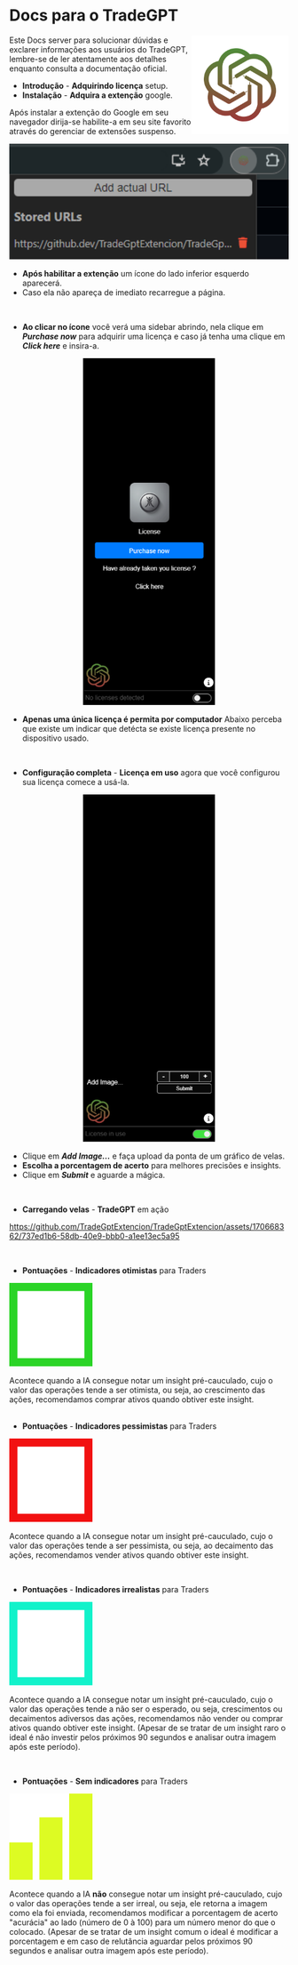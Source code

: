 # Docs para o TradeGPT

<img src="./assets/TradeGPT.png" align="right"
     alt="Size Limit logo by Anton Lovchikov" width="auto" height="178">

Este Docs server para solucionar dúvidas e exclarer informações aos usuários do TradeGPT, lembre-se de ler atentamente aos detalhes enquanto consulta a documentação oficial.

* **Introdução** - **Adquirindo licença** setup.
* **Instalação** - **Adquira a extenção** google.

Após instalar a extenção do Google em seu navegador dirija-se habilite-a em seu site favorito através do gerenciar de extensões suspenso.

<p style="text-align: center">
  <img src="./assets/2.png" alt="Size Limit CLI" width="538">
</p>

* **Após habilitar a extenção** um ícone do lado inferior esquerdo aparecerá.
* Caso ela não apareça de imediato recarregue a página.

<br/>

* **Ao clicar no ícone** você verá uma sidebar abrindo, nela clique em ***Purchase now*** para adquirir uma licença e caso já tenha uma clique em ***Click here*** e insira-a.

<p align="center">
  <img src="./assets/1.png" alt="1" width="238">
</p>

* **Apenas uma única licença é permita por computador** Abaixo perceba que existe um indicar que detécta se existe licença presente no dispositivo usado.

<br/>

* **Configuração completa** - **Licença em uso** agora que você configurou sua licença comece a usá-la.

<p align="center">
<img src="./assets/3.png" alt="2" width="238">
</p>

* Clique em ***Add Image...*** e faça upload da ponta de um gráfico de velas.
* **Escolha a porcentagem de acerto** para melhores precisões e insights.
* Clique em ***Submit*** e aguarde a mágica.

<br/>

* **Carregando velas** - **TradeGPT** em ação

https://github.com/TradeGptExtencion/TradeGptExtencion/assets/170668362/737ed1b6-58db-40e9-bbb0-a1ee13ec5a95

<br/>

* **Pontuações** - **Indicadores otimistas** para Traders

<p>
<img src="./assets/5.png" alt="5" width="150">
</p>
Acontece quando a IA consegue notar um insight pré-cauculado, cujo o valor das operações tende a ser otimista, ou seja, ao crescimento das ações, recomendamos comprar ativos quando obtiver este insight.

<br/>
<br/>

* **Pontuações** - **Indicadores pessimistas** para Traders

<p>
<img src="./assets/6.png" alt="5" width="150">
</p>

Acontece quando a IA consegue notar um insight pré-cauculado, cujo o valor das operações tende a ser pessimista, ou seja, ao decaimento das ações, recomendamos vender ativos quando obtiver este insight.

<br/>

* **Pontuações** - **Indicadores irrealistas** para Traders

<p>
<img src="./assets/7.png" alt="5" width="150">
</p>

Acontece quando a IA consegue notar um insight pré-cauculado, cujo o valor das operações tende a não ser o esperado, ou seja, crescimentos ou decaimentos adiversos das ações, recomendamos não vender ou comprar ativos quando obtiver este insight. (Apesar de se tratar de um insight raro o ideal é não investir pelos próximos 90 segundos e analisar outra imagem após este período).

<br/>

* **Pontuações** - **Sem indicadores** para Traders

<p>
<img src="./assets/8.png" alt="5" width="150">
</p>

Acontece quando a IA **não** consegue notar um insight pré-cauculado, cujo o valor das operações tende a ser irreal, ou seja, ele retorna a imagem como ela foi enviada, recomendamos modificar a porcentagem de acerto "acurácia" ao lado (número de 0 à 100) para um número menor do que o colocado. (Apesar de se tratar de um insight comum o ideal é modificar a porcentagem e em caso de relutância aguardar pelos próximos 90 segundos e analisar outra imagem após este período).
